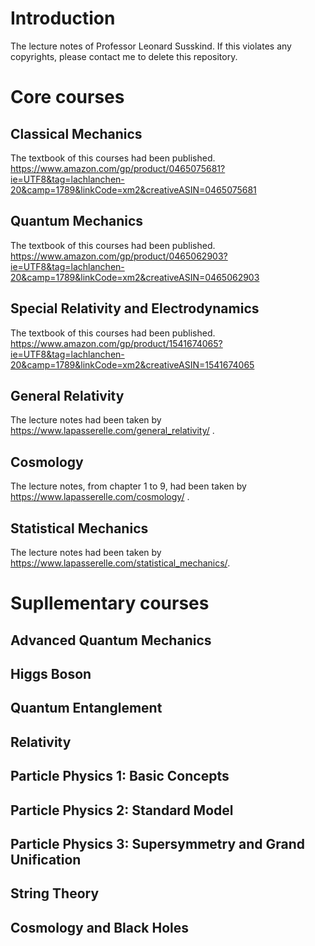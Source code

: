 # Introduction
The lecture notes of Professor Leonard Susskind. If this violates any copyrights, please contact me to delete this repository. 

# Core courses

## Classical Mechanics
The textbook of this courses had been published. https://www.amazon.com/gp/product/0465075681?ie=UTF8&tag=lachlanchen-20&camp=1789&linkCode=xm2&creativeASIN=0465075681

## Quantum Mechanics
The textbook of this courses had been published. https://www.amazon.com/gp/product/0465062903?ie=UTF8&tag=lachlanchen-20&camp=1789&linkCode=xm2&creativeASIN=0465062903

## Special Relativity and Electrodynamics
The textbook of this courses had been published. https://www.amazon.com/gp/product/1541674065?ie=UTF8&tag=lachlanchen-20&camp=1789&linkCode=xm2&creativeASIN=1541674065

## General Relativity
The lecture notes had been taken by https://www.lapasserelle.com/general_relativity/ .

## Cosmology
The lecture notes, from chapter 1 to 9,  had been taken by https://www.lapasserelle.com/cosmology/ . 

## Statistical Mechanics
The lecture notes had been taken by  https://www.lapasserelle.com/statistical_mechanics/.

# Supllementary courses

## Advanced Quantum Mechanics

## Higgs Boson

## Quantum Entanglement

## Relativity

## Particle Physics 1: Basic Concepts

## Particle Physics 2: Standard Model

## Particle Physics 3: Supersymmetry and Grand Unification


## String Theory

## Cosmology and Black Holes
